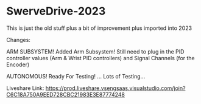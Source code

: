 # SwerveDrive-2023
This is just the old stuff plus a bit of improvement plus imported into 2023

Changes: 

ARM SUBSYSTEM!
Added Arm Subsystem! Still need to plug in the PID controller values (Arm & Wrist PID controllers) and Signal Channels (for the Encoder)

AUTONOMOUS! 
Ready For Testing! 
...
Lots of Testing...

Liveshare Link: 
https://prod.liveshare.vsengsaas.visualstudio.com/join?C6C18A750A9EED728CBC21983E3E87774248
